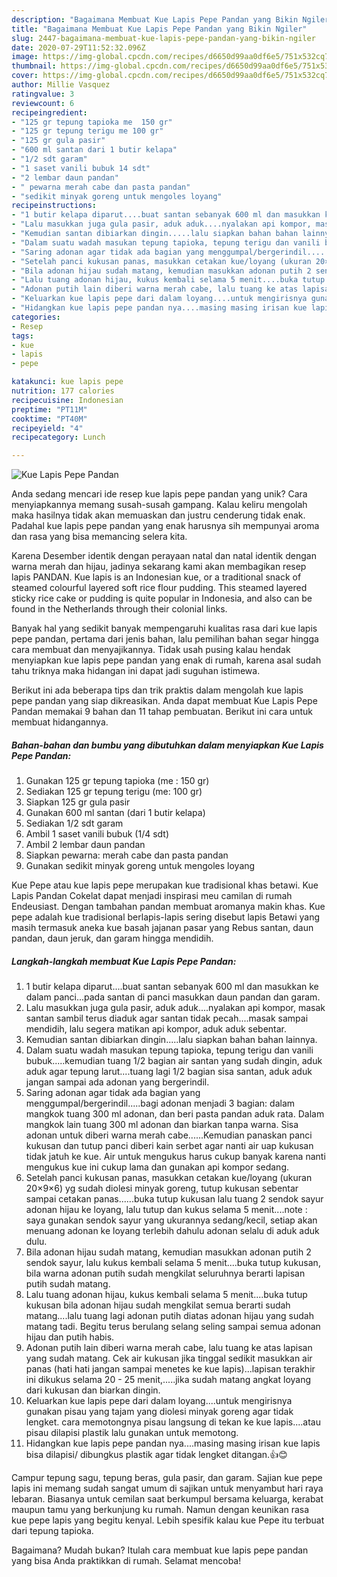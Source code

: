 ```yaml
---
description: "Bagaimana Membuat Kue Lapis Pepe Pandan yang Bikin Ngiler"
title: "Bagaimana Membuat Kue Lapis Pepe Pandan yang Bikin Ngiler"
slug: 2447-bagaimana-membuat-kue-lapis-pepe-pandan-yang-bikin-ngiler
date: 2020-07-29T11:52:32.096Z
image: https://img-global.cpcdn.com/recipes/d6650d99aa0df6e5/751x532cq70/kue-lapis-pepe-pandan-foto-resep-utama.jpg
thumbnail: https://img-global.cpcdn.com/recipes/d6650d99aa0df6e5/751x532cq70/kue-lapis-pepe-pandan-foto-resep-utama.jpg
cover: https://img-global.cpcdn.com/recipes/d6650d99aa0df6e5/751x532cq70/kue-lapis-pepe-pandan-foto-resep-utama.jpg
author: Millie Vasquez
ratingvalue: 3
reviewcount: 6
recipeingredient:
- "125 gr tepung tapioka me  150 gr"
- "125 gr tepung terigu me 100 gr"
- "125 gr gula pasir"
- "600 ml santan dari 1 butir kelapa"
- "1/2 sdt garam"
- "1 saset vanili bubuk 14 sdt"
- "2 lembar daun pandan"
- " pewarna merah cabe dan pasta pandan"
- "sedikit minyak goreng untuk mengoles loyang"
recipeinstructions:
- "1 butir kelapa diparut....buat santan sebanyak 600 ml dan masukkan ke dalam panci...pada santan di panci masukkan daun pandan dan garam."
- "Lalu masukkan juga gula pasir, aduk aduk....nyalakan api kompor, masak santan sambil terus diaduk agar santan tidak pecah....masak sampai mendidih, lalu segera matikan api kompor, aduk aduk sebentar."
- "Kemudian santan dibiarkan dingin.....lalu siapkan bahan bahan lainnya."
- "Dalam suatu wadah masukan tepung tapioka, tepung terigu dan vanili bubuk.....kemudian tuang 1/2 bagian air santan yang sudah dingin, aduk aduk agar tepung larut....tuang lagi 1/2 bagian sisa santan, aduk aduk jangan sampai ada adonan yang bergerindil."
- "Saring adonan agar tidak ada bagian yang menggumpal/bergerindil.....bagi adonan menjadi 3 bagian: dalam mangkok tuang 300 ml adonan, dan beri pasta pandan aduk rata. Dalam mangkok lain tuang 300 ml adonan dan biarkan tanpa warna. Sisa adonan untuk diberi warna merah cabe......Kemudian panaskan panci kukusan dan tutup panci diberi kain serbet agar nanti air uap kukusan tidak jatuh ke kue. Air untuk mengukus harus cukup banyak karena nanti mengukus kue ini cukup lama dan gunakan api kompor sedang."
- "Setelah panci kukusan panas, masukkan cetakan kue/loyang (ukuran 20×9×6) yg sudah diolesi minyak goreng, tutup kukusan sebentar sampai cetakan panas......buka tutup kukusan lalu tuang 2 sendok sayur adonan hijau ke loyang, lalu tutup dan kukus selama 5 menit....note : saya gunakan sendok sayur yang ukurannya sedang/kecil, setiap akan menuang adonan ke loyang terlebih dahulu adonan selalu di aduk aduk dulu."
- "Bila adonan hijau sudah matang, kemudian masukkan adonan putih 2 sendok sayur, lalu kukus kembali selama 5 menit....buka tutup kukusan, bila warna adonan putih sudah mengkilat seluruhnya berarti lapisan putih sudah matang."
- "Lalu tuang adonan hijau, kukus kembali selama 5 menit....buka tutup kukusan bila adonan hijau sudah mengkilat semua berarti sudah matang....lalu tuang lagi adonan putih diatas adonan hijau yang sudah matang tadi. Begitu terus berulang selang seling sampai semua adonan hijau dan putih habis."
- "Adonan putih lain diberi warna merah cabe, lalu tuang ke atas lapisan yang sudah matang. Cek air kukusan jika tinggal sedikit masukkan air panas (hati hati jangan sampai menetes ke kue lapis)...lapisan terakhir ini dikukus selama 20 - 25 menit,.....jika sudah matang angkat loyang dari kukusan dan biarkan dingin."
- "Keluarkan kue lapis pepe dari dalam loyang....untuk mengirisnya gunakan pisau yang tajam yang diolesi minyak goreng agar tidak lengket. cara memotongnya pisau langsung di tekan ke kue lapis....atau pisau dilapisi plastik lalu gunakan untuk memotong."
- "Hidangkan kue lapis pepe pandan nya....masing masing irisan kue lapis bisa dilapisi/ dibungkus plastik agar tidak lengket ditangan.👍😊"
categories:
- Resep
tags:
- kue
- lapis
- pepe

katakunci: kue lapis pepe 
nutrition: 177 calories
recipecuisine: Indonesian
preptime: "PT11M"
cooktime: "PT40M"
recipeyield: "4"
recipecategory: Lunch

---
```



![Kue Lapis Pepe Pandan](https://img-global.cpcdn.com/recipes/d6650d99aa0df6e5/751x532cq70/kue-lapis-pepe-pandan-foto-resep-utama.jpg)

Anda sedang mencari ide resep kue lapis pepe pandan yang unik? Cara menyiapkannya memang susah-susah gampang. Kalau keliru mengolah maka hasilnya tidak akan memuaskan dan justru cenderung tidak enak. Padahal kue lapis pepe pandan yang enak harusnya sih mempunyai aroma dan rasa yang bisa memancing selera kita.

Karena Desember identik dengan perayaan natal dan natal identik dengan warna merah dan hijau, jadinya sekarang kami akan membagikan resep lapis PANDAN. Kue lapis is an Indonesian kue, or a traditional snack of steamed colourful layered soft rice flour pudding. This steamed layered sticky rice cake or pudding is quite popular in Indonesia, and also can be found in the Netherlands through their colonial links.

Banyak hal yang sedikit banyak mempengaruhi kualitas rasa dari kue lapis pepe pandan, pertama dari jenis bahan, lalu pemilihan bahan segar hingga cara membuat dan menyajikannya. Tidak usah pusing kalau hendak menyiapkan kue lapis pepe pandan yang enak di rumah, karena asal sudah tahu triknya maka hidangan ini dapat jadi suguhan istimewa.


Berikut ini ada beberapa tips dan trik praktis dalam mengolah kue lapis pepe pandan yang siap dikreasikan. Anda dapat membuat Kue Lapis Pepe Pandan memakai 9 bahan dan 11 tahap pembuatan. Berikut ini cara untuk membuat hidangannya.

<!--inarticleads1-->

##### Bahan-bahan dan bumbu yang dibutuhkan dalam menyiapkan Kue Lapis Pepe Pandan:

1. Gunakan 125 gr tepung tapioka (me : 150 gr)
1. Sediakan 125 gr tepung terigu (me: 100 gr)
1. Siapkan 125 gr gula pasir
1. Gunakan 600 ml santan (dari 1 butir kelapa)
1. Sediakan 1/2 sdt garam
1. Ambil 1 saset vanili bubuk (1/4 sdt)
1. Ambil 2 lembar daun pandan
1. Siapkan  pewarna: merah cabe dan pasta pandan
1. Gunakan sedikit minyak goreng untuk mengoles loyang


Kue Pepe atau kue lapis pepe merupakan kue tradisional khas betawi. Kue Lapis Pandan Cokelat dapat menjadi inspirasi meu camilan di rumah Endeusiast. Dengan tambahan pandan membuat aromanya makin khas. Kue pepe adalah kue tradisional berlapis-lapis sering disebut lapis Betawi yang masih termasuk aneka kue basah jajanan pasar yang Rebus santan, daun pandan, daun jeruk, dan garam hingga mendidih. 

<!--inarticleads2-->

##### Langkah-langkah membuat Kue Lapis Pepe Pandan:

1. 1 butir kelapa diparut....buat santan sebanyak 600 ml dan masukkan ke dalam panci...pada santan di panci masukkan daun pandan dan garam.
1. Lalu masukkan juga gula pasir, aduk aduk....nyalakan api kompor, masak santan sambil terus diaduk agar santan tidak pecah....masak sampai mendidih, lalu segera matikan api kompor, aduk aduk sebentar.
1. Kemudian santan dibiarkan dingin.....lalu siapkan bahan bahan lainnya.
1. Dalam suatu wadah masukan tepung tapioka, tepung terigu dan vanili bubuk.....kemudian tuang 1/2 bagian air santan yang sudah dingin, aduk aduk agar tepung larut....tuang lagi 1/2 bagian sisa santan, aduk aduk jangan sampai ada adonan yang bergerindil.
1. Saring adonan agar tidak ada bagian yang menggumpal/bergerindil.....bagi adonan menjadi 3 bagian: dalam mangkok tuang 300 ml adonan, dan beri pasta pandan aduk rata. Dalam mangkok lain tuang 300 ml adonan dan biarkan tanpa warna. Sisa adonan untuk diberi warna merah cabe......Kemudian panaskan panci kukusan dan tutup panci diberi kain serbet agar nanti air uap kukusan tidak jatuh ke kue. Air untuk mengukus harus cukup banyak karena nanti mengukus kue ini cukup lama dan gunakan api kompor sedang.
1. Setelah panci kukusan panas, masukkan cetakan kue/loyang (ukuran 20×9×6) yg sudah diolesi minyak goreng, tutup kukusan sebentar sampai cetakan panas......buka tutup kukusan lalu tuang 2 sendok sayur adonan hijau ke loyang, lalu tutup dan kukus selama 5 menit....note : saya gunakan sendok sayur yang ukurannya sedang/kecil, setiap akan menuang adonan ke loyang terlebih dahulu adonan selalu di aduk aduk dulu.
1. Bila adonan hijau sudah matang, kemudian masukkan adonan putih 2 sendok sayur, lalu kukus kembali selama 5 menit....buka tutup kukusan, bila warna adonan putih sudah mengkilat seluruhnya berarti lapisan putih sudah matang.
1. Lalu tuang adonan hijau, kukus kembali selama 5 menit....buka tutup kukusan bila adonan hijau sudah mengkilat semua berarti sudah matang....lalu tuang lagi adonan putih diatas adonan hijau yang sudah matang tadi. Begitu terus berulang selang seling sampai semua adonan hijau dan putih habis.
1. Adonan putih lain diberi warna merah cabe, lalu tuang ke atas lapisan yang sudah matang. Cek air kukusan jika tinggal sedikit masukkan air panas (hati hati jangan sampai menetes ke kue lapis)...lapisan terakhir ini dikukus selama 20 - 25 menit,.....jika sudah matang angkat loyang dari kukusan dan biarkan dingin.
1. Keluarkan kue lapis pepe dari dalam loyang....untuk mengirisnya gunakan pisau yang tajam yang diolesi minyak goreng agar tidak lengket. cara memotongnya pisau langsung di tekan ke kue lapis....atau pisau dilapisi plastik lalu gunakan untuk memotong.
1. Hidangkan kue lapis pepe pandan nya....masing masing irisan kue lapis bisa dilapisi/ dibungkus plastik agar tidak lengket ditangan.👍😊


Campur tepung sagu, tepung beras, gula pasir, dan garam. Sajian kue pepe lapis ini memang sudah sangat umum di sajikan untuk menyambut hari raya lebaran. Biasanya untuk cemilan saat berkumpul bersama keluarga, kerabat maupun tamu yang berkunjung ku rumah. Namun dengan keunikan rasa kue pepe lapis yang begitu kenyal. Lebih spesifik kalau kue Pepe itu terbuat dari tepung tapioka. 

Bagaimana? Mudah bukan? Itulah cara membuat kue lapis pepe pandan yang bisa Anda praktikkan di rumah. Selamat mencoba!
